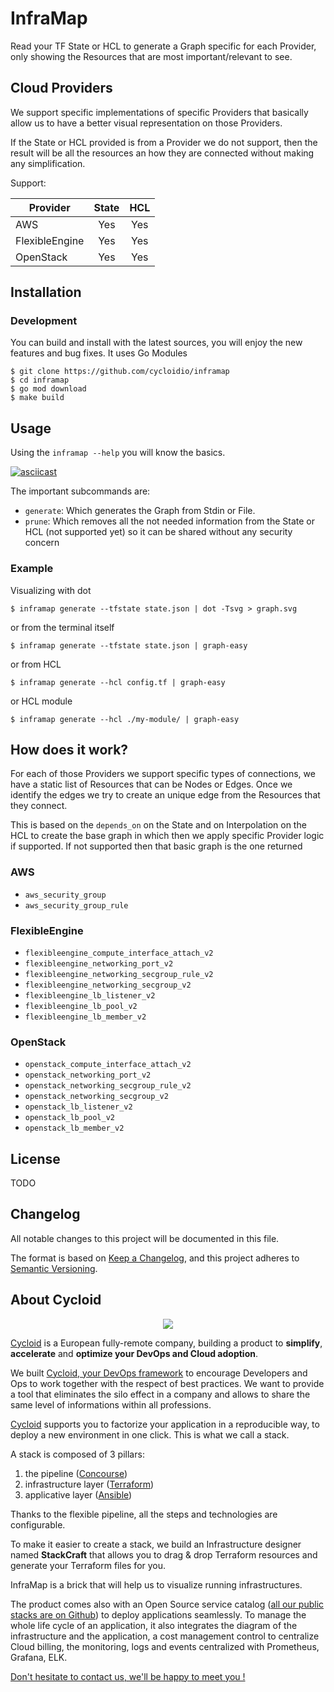 # InfraMap

Read your TF State or HCL to generate a Graph specific for each Provider, only showing the
Resources that are most important/relevant to see.

## Cloud Providers

We support specific implementations of specific Providers that basically allow us to have
a better visual representation on those Providers.

If the State or HCL provided is from a Provider we do not support, then the result
will be all the resources an how they are connected without making any simplification.

Support:

| Provider | State | HCL |
|--|:--:|:--:|
| AWS | Yes | Yes |
| FlexibleEngine | Yes | Yes |
| OpenStack | Yes | Yes |

## Installation

### Development

You can build and install with the latest sources, you will enjoy the new features and bug fixes. It uses Go Modules

```shell
$ git clone https://github.com/cycloidio/inframap
$ cd inframap
$ go mod download
$ make build
```

## Usage

Using the `inframap --help` you will know the basics.

[![asciicast](https://asciinema.org/a/347600.svg)](https://asciinema.org/a/347600)

The important subcommands are:

* `generate`: Which generates the Graph from Stdin or File.
* `prune`: Which removes all the not needed information from the State or HCL (not supported yet) so it can be shared without any security concern

### Example

Visualizing with dot

```shell
$ inframap generate --tfstate state.json | dot -Tsvg > graph.svg
```

or from the terminal itself

```shell
$ inframap generate --tfstate state.json | graph-easy
```

or from HCL

```shell
$ inframap generate --hcl config.tf | graph-easy
```

or HCL module

```shell
$ inframap generate --hcl ./my-module/ | graph-easy
```

## How does it work?

For each of those Providers we support specific types of connections, we have a static list of Resources that can be
Nodes or Edges. Once we identify the edges we try to create an unique edge from the Resources that they connect.

This is based on the `depends_on` on the State and on Interpolation on the HCL to create the base graph in which then
we apply specific Provider logic if supported. If not supported then that basic graph is the one returned

### AWS

* `aws_security_group`
* `aws_security_group_rule`

### FlexibleEngine

* `flexibleengine_compute_interface_attach_v2`
* `flexibleengine_networking_port_v2`
* `flexibleengine_networking_secgroup_rule_v2`
* `flexibleengine_networking_secgroup_v2`
* `flexibleengine_lb_listener_v2`
* `flexibleengine_lb_pool_v2`
* `flexibleengine_lb_member_v2`

### OpenStack

* `openstack_compute_interface_attach_v2`
* `openstack_networking_port_v2`
* `openstack_networking_secgroup_rule_v2`
* `openstack_networking_secgroup_v2`
* `openstack_lb_listener_v2`
* `openstack_lb_pool_v2`
* `openstack_lb_member_v2`

## License

TODO

## Changelog

All notable changes to this project will be documented in this file.

The format is based on [Keep a Changelog](https://keepachangelog.com/en/1.0.0/),
and this project adheres to [Semantic Versioning](https://semver.org/spec/v2.0.0.html).

## About Cycloid

<p align="center">
  <img src="https://user-images.githubusercontent.com/393324/65147266-0b010100-da1e-11e9-9a49-d27e5035c4c4.png">
</p>

[Cycloid](https://www.cycloid.io/our-culture) is a European fully-remote company, building a product to **simplify**, **accelerate** and **optimize your DevOps and Cloud adoption**.

We built [Cycloid, your DevOps framework](https://www.cycloid.io/devops-framework) to encourage Developers and Ops to work together with the respect of best practices. We want to provide a tool that eliminates the silo effect in a company and allows to share the same level of informations within all professions.

[Cycloid](https://www.cycloid.io/devops-framework) supports you to factorize your application in a reproducible way, to deploy a new environment in one click. This is what we call a stack.

A stack is composed of 3 pillars:

1. the pipeline ([Concourse](https://concourse-ci.org/))
2. infrastructure layer ([Terraform](https://www.terraform.io/))
3. applicative layer ([Ansible](https://www.ansible.com/))

Thanks to the flexible pipeline, all the steps and technologies are configurable.

To make it easier to create a stack, we build an Infrastructure designer named **StackCraft** that allows you to drag & drop Terraform resources and generate your Terraform files for you.

InfraMap is a brick that will help us to visualize running infrastructures.

The product comes also with an Open Source service catalog ([all our public stacks are on Github](https://github.com/cycloid-community-catalog)) to deploy applications seamlessly.
To manage the whole life cycle of an application, it also integrates the diagram of the infrastructure and the application, a cost management control to centralize Cloud billing, the monitoring, logs and events centralized with Prometheus, Grafana, ELK.

[Don't hesitate to contact us, we'll be happy to meet you !](https://www.cycloid.io/contact-us)

